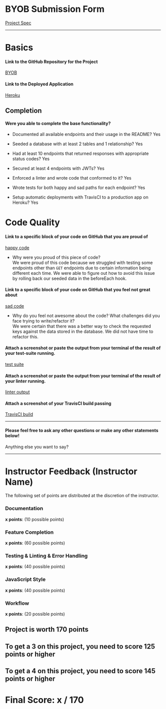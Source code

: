 # BYOB Submission Form

[Project Spec](http://frontend.turing.io/projects/build-your-own-backend.html)

------

# Basics

#### Link to the GitHub Repository for the Project
[BYOB](https://github.com/hdechat/byob-volcanoes)

#### Link to the Deployed Application
[Heroku](https://byob-volcanoes-krishel.herokuapp.com/)


## Completion

#### Were you able to complete the base functionality?

* Documented all available endpoints and their usage in the README?
Yes

* Seeded a database with at least 2 tables and 1 relationship?
Yes

* Had at least 10 endpoints that returned responses with appropriate status codes?
Yes

* Secured at least 4 endpoints with JWTs?
Yes

* Enforced a linter and wrote code that conformed to it?
Yes

* Wrote tests for both happy and sad paths for each endpoint?
Yes

* Setup automatic deployments with TravisCI to a production app on Heroku?
Yes

# Code Quality

#### Link to a specific block of your code on GitHub that you are proud of
[happy code](https://github.com/hdechat/byob-volcanoes/blob/77c8a4c227aa96a228031afb4366d9bb3d9cc36a/test/routes.spec.js#L189-L225)

* Why were you proud of this piece of code?  
We were proud of this code because we struggled with testing some endpoints other than `GET` endpoints due to certain information being different each time. We were able to figure out how to avoid this issue by rolling back our seeded data in the beforeEach hook.

#### Link to a specific block of your code on GitHub that you feel not great about
[sad code](https://github.com/hdechat/byob-volcanoes/blob/77c8a4c227aa96a228031afb4366d9bb3d9cc36a/server.js#L215-L231)

* Why do you feel not awesome about the code? What challenges did you face trying to write/refactor it?  
We were certain that there was a better way to check the requested keys against the data stored in the database. We did not have time to refactor this.

#### Attach a screenshot or paste the output from your terminal of the result of your test-suite running.

[test suite](https://user-images.githubusercontent.com/11744547/42718589-852c974c-86c7-11e8-8245-3fbbebd5eec9.png)

#### Attach a screenshot or paste the output from your terminal of the result of your linter running.

[linter output](https://user-images.githubusercontent.com/11744547/42718559-39697f6e-86c7-11e8-9eeb-2cf8eac63757.png)

#### Attach a screenshot of your TravisCI build passing

[TravisCI build](https://user-images.githubusercontent.com/11744547/42720986-37970efe-86ef-11e8-91fd-9587c986f303.png)

-----

#### Please feel free to ask any other questions or make any other statements below!

Anything else you want to say?

-----


# Instructor Feedback (Instructor Name)

The following set of points are distributed at the discretion of the instructor.

### Documentation

**x points**: (10 possible points)

### Feature Completion

**x points**: (60 possible points)

### Testing & Linting & Error Handling

**x points**: (40 possible points)

### JavaScript Style

**x points**: (40 possible points)

### Workflow

**x points**: (20 possible points)

## Project is worth 170 points

## To get a 3 on this project, you need to score 125 points or higher
## To get a 4 on this project, you need to score 145 points or higher

# Final Score: x / 170